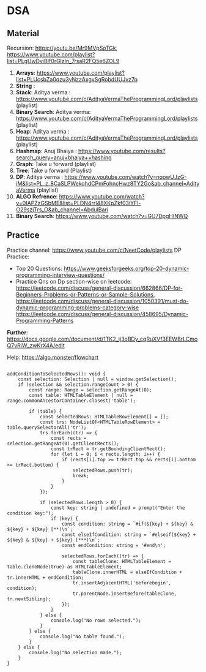 # DSA



## Material

Recursion: https://youtu.be/Mr9MVpSoTGk, https://www.youtube.com/playlist?list=PLgUwDviBIf0rGlzIn_7rsaR2FQ5e6ZOL9
1. **Arrays**: https://www.youtube.com/playlist?list=PLUcsbZa0qzu3yNzzAxgvSgRobdUUJvz7p
2. **String**  : 
3. **Stack**: Aditya verma : https://www.youtube.com/c/AdityaVermaTheProgrammingLord/playlists (playlist)
4. **Binary Search**: Aditya verma: https://www.youtube.com/c/AdityaVermaTheProgrammingLord/playlists (playlist)
5. **Heap**: Aditya verma : https://www.youtube.com/c/AdityaVermaTheProgrammingLord/playlists (playlist)
6. **Hashmap**: Anuj Bhaiya : https://www.youtube.com/results?search_query=anuj+bhaiya++hashing
7. **Graph**: Take u forward (playlist)
8. **Tree**:  Take u forward (Playlist)
9. **DP**: Aditya verma : https://www.youtube.com/watch?v=nqowUJzG-iM&list=PL_z_8CaSLPWekqhdCPmFohncHwz8TY2Go&ab_channel=AdityaVerma  (playlist)
10. **ALGO Refrence**: https://www.youtube.com/watch?v=0IAPZzGSbME&list=PLDN4rrl48XKpZkf03iYFl-O29szjTrs_O&ab_channel=AbdulBari
11. **Binary Search**: https://www.youtube.com/watch?v=GU7DpgHINWQ



## Practice


Practice channel: https://www.youtube.com/c/NeetCode/playlists
DP Practice:
- Top 20 Questions: https://www.geeksforgeeks.org/top-20-dynamic-programming-interview-questions/
- Practice Qns on Dp section-wise on leetcode:  https://leetcode.com/discuss/general-discussion/662866/DP-for-Beginners-Problems-or-Patterns-or-Sample-Solutions,                                                         https://leetcode.com/discuss/general-discussion/1050391/must-do-dynamic-programming-problems-category-wise
  https://leetcode.com/discuss/general-discussion/458695/Dynamic-Programming-Patterns


**Further**: https://docs.google.com/document/d/1TK2_ij3oBDy_cqRuXVf3EEWBrLCmoQ7vRiW_zwKrX4A/edit

Help: https://algo.monster/flowchart







```

addConditionToSelectedRows(): void {
    const selection: Selection | null = window.getSelection();
    if (selection && selection.rangeCount > 0) {
        const range: Range = selection.getRangeAt(0);
        const table: HTMLTableElement | null = range.commonAncestorContainer.closest('table');
        
        if (table) {
            const selectedRows: HTMLTableRowElement[] = [];
            const trs: NodeListOf<HTMLTableRowElement> = table.querySelectorAll('tr');
            trs.forEach((tr) => {
                const rects = selection.getRangeAt(0).getClientRects();
                const trRect = tr.getBoundingClientRect();
                for (let i = 0; i < rects.length; i++) {
                    if (rects[i].top >= trRect.top && rects[i].bottom <= trRect.bottom) {
                        selectedRows.push(tr);
                        break;
                    }
                }
            });
            
            if (selectedRows.length > 0) {
                const key: string | undefined = prompt("Enter the condition key:");
                if (key) {
                    const condition: string = `#if(${key} + ${key} & ${key} + ${key} [**)\n`;
                    const elseIfCondition: string = `#elseif(${key} + ${key} & ${key} + ${key} [***)\n`;
                    const endCondition: string = '#end\n';
                    
                    selectedRows.forEach((tr) => {
                        const tableClone: HTMLTableElement = table.cloneNode(true) as HTMLTableElement;
                        tableClone.innerHTML = elseIfCondition + tr.innerHTML + endCondition;
                        tr.insertAdjacentHTML('beforebegin', condition);
                        tr.parentNode.insertBefore(tableClone, tr.nextSibling);
                    });
                }
            } else {
                console.log("No rows selected.");
            }
        } else {
            console.log("No table found.");
        }
    } else {
        console.log("No selection made.");
    }
}
```








